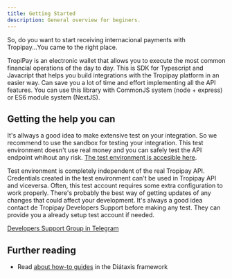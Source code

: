 ```yaml
---
title: Getting Started
description: General overview for beginers.
---
```


So, do you want to start receiving internacional payments with Tropipay...You came to the right place.

TropiPay is an electronic wallet that allows you to execute the most common financial operations of the day to day. This is SDK for Typescript and Javacript that helps you build integrations with the Tropipay platform in an easier way. Can save you a lot of time and effort implementing all the API features. You can use this library with CommonJS system (node + express) or ES6 module system (NextJS).

## Getting the help you can

It's allways a good idea to make extensive test on your integration. So
we recommend to use the sandbox for testing your integration. This test environment doesn't use real money and you can safely test the API endpoint whihout any risk. [The test environment is accesible here](/https://www.tropipay-dev.herokuapp.com/).

Test environment is completely independent of the real Tropipay API. Credentials created in the test environment can't be used in Tropipay API and viceversa. Often, this test account requires some extra configuration to work properly. There's probably the best way of getting updates of any changes that could affect your development. It's always a good idea contact de Tropipay Developers Support before making any test. They can provide you a already setup test account if needed.

[Developers Support Group in Telegram](/https://t.me/joinchat/SeivjlObx8-JJ8cY7FFn2A/)

## Further reading

- Read [about how-to guides](https://diataxis.fr/how-to-guides/) in the Diátaxis framework
